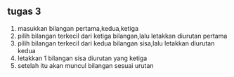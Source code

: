 
## tugas 3

1. masukkan bilangan pertama,kedua,ketiga
2. pilih bilangan terkecil dari ketiga bilangan,lalu letakkan diurutan pertama
3. pilih bilangan terkecil dari kedua bilangan sisa,lalu letakkan diurutan kedua
4. letakkan 1 bilangan sisa diurutan yang ketiga 
5. setelah itu akan muncul bilangan sesuai urutan
